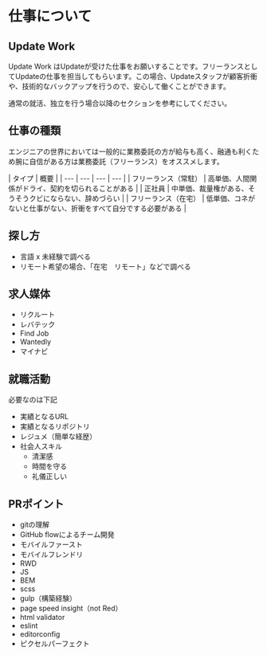 # 仕事について

## Update Work

Update Work はUpdateが受けた仕事をお願いすることです。フリーランスとしてUpdateの仕事を担当してもらいます。この場合、Updateスタッフが顧客折衝や、技術的なバックアップを行うので、安心して働くことができます。

通常の就活、独立を行う場合以降のセクションを参考にしてください。

## 仕事の種類

エンジニアの世界においては一般的に業務委託の方が給与も高く、融通も利くため腕に自信がある方は業務委託（フリーランス）をオススメします。

| タイプ | 概要 |
| --- | --- | --- | --- |
| フリーランス（常駐） | 高単価、人間関係がドライ、契約を切られることがある |
| 正社員 | 中単価、裁量権がある、そうそうクビにならない、辞めづらい |
| フリーランス（在宅） | 低単価、コネがないと仕事がない、折衝をすべて自分でする必要がある |

## 探し方

* 言語 x 未経験で調べる
* リモート希望の場合、「在宅　リモート」などで調べる

## 求人媒体

* リクルート
* レバテック
* Find Job
* Wantedly
* マイナビ

## 就職活動

必要なのは下記

* 実績となるURL
* 実績となるリポジトリ
* レジュメ（簡単な経歴）
* 社会人スキル
  * 清潔感
  * 時間を守る
  * 礼儀正しい

## PRポイント

* gitの理解
* GitHub flowによるチーム開発
* モバイルファースト
* モバイルフレンドリ
* RWD
* JS
* BEM
* scss
* gulp（構築経験）
* page speed insight（not Red）
* html validator
* eslint
* editorconfig
* ピクセルパーフェクト

